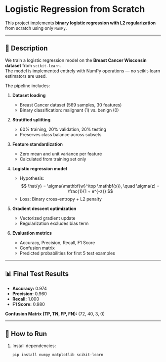 # Logistic Regression from Scratch 

This project implements **binary logistic regression with L2 regularization** from scratch using only `NumPy`.  

---

## 📌 Description

We train a logistic regression model on the **Breast Cancer Wisconsin dataset** from `scikit-learn`.  
The model is implemented entirely with NumPy operations — no scikit-learn estimators are used.  

The pipeline includes:

1. **Dataset loading**  
   - Breast Cancer dataset (569 samples, 30 features)  
   - Binary classification: malignant (1) vs. benign (0)  

2. **Stratified splitting**  
   - 60% training, 20% validation, 20% testing  
   - Preserves class balance across subsets  

3. **Feature standardization**  
   - Zero mean and unit variance per feature  
   - Calculated from training set only  

4. **Logistic regression model**  
   - Hypothesis:  
     $$
     \hat{y} = \sigma(\mathbf{w}^\top \mathbf{x}), \quad
     \sigma(z) = \frac{1}{1 + e^{-z}}
     $$
   - Loss: Binary cross-entropy + L2 penalty  

5. **Gradient descent optimization**  
   - Vectorized gradient update  
   - Regularization excludes bias term  

6. **Evaluation metrics**  
   - Accuracy, Precision, Recall, F1 Score  
   - Confusion matrix  
   - Predicted probabilities for first 5 test examples  

---

## 📊 Final Test Results

- **Accuracy:** 0.974  
- **Precision:** 0.960  
- **Recall:** 1.000  
- **F1 Score:** 0.980  

**Confusion Matrix (TP, TN, FP, FN):** (72, 40, 3, 0)

---

## 🚀 How to Run

1. Install dependencies:
   ```bash
   pip install numpy matplotlib scikit-learn
